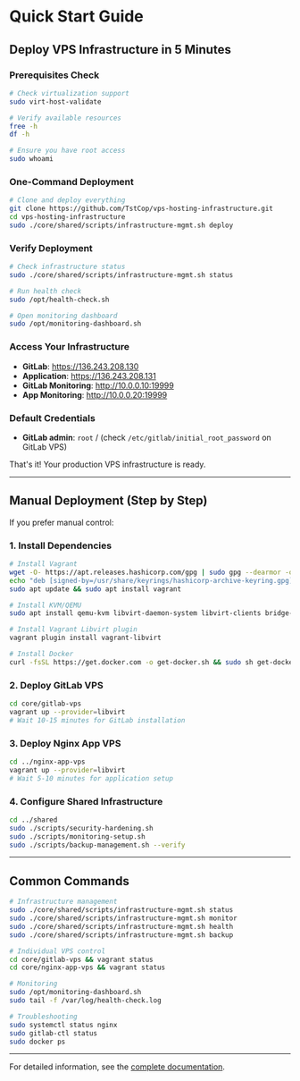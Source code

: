 # Quick Start Guide

## Deploy VPS Infrastructure in 5 Minutes

### Prerequisites Check

```bash
# Check virtualization support
sudo virt-host-validate

# Verify available resources
free -h
df -h

# Ensure you have root access
sudo whoami
```

### One-Command Deployment

```bash
# Clone and deploy everything
git clone https://github.com/TstCop/vps-hosting-infrastructure.git
cd vps-hosting-infrastructure
sudo ./core/shared/scripts/infrastructure-mgmt.sh deploy
```

### Verify Deployment

```bash
# Check infrastructure status
sudo ./core/shared/scripts/infrastructure-mgmt.sh status

# Run health check
sudo /opt/health-check.sh

# Open monitoring dashboard
sudo /opt/monitoring-dashboard.sh
```

### Access Your Infrastructure

- **GitLab**: <https://136.243.208.130>
- **Application**: <https://136.243.208.131>
- **GitLab Monitoring**: <http://10.0.0.10:19999>
- **App Monitoring**: <http://10.0.0.20:19999>

### Default Credentials

- **GitLab admin**: `root` / (check `/etc/gitlab/initial_root_password` on GitLab VPS)

That's it! Your production VPS infrastructure is ready.

---

## Manual Deployment (Step by Step)

If you prefer manual control:

### 1. Install Dependencies

```bash
# Install Vagrant
wget -O- https://apt.releases.hashicorp.com/gpg | sudo gpg --dearmor -o /usr/share/keyrings/hashicorp-archive-keyring.gpg
echo "deb [signed-by=/usr/share/keyrings/hashicorp-archive-keyring.gpg] https://apt.releases.hashicorp.com $(lsb_release -cs) main" | sudo tee /etc/apt/sources.list.d/hashicorp.list
sudo apt update && sudo apt install vagrant

# Install KVM/QEMU
sudo apt install qemu-kvm libvirt-daemon-system libvirt-clients bridge-utils

# Install Vagrant Libvirt plugin
vagrant plugin install vagrant-libvirt

# Install Docker
curl -fsSL https://get.docker.com -o get-docker.sh && sudo sh get-docker.sh
```

### 2. Deploy GitLab VPS

```bash
cd core/gitlab-vps
vagrant up --provider=libvirt
# Wait 10-15 minutes for GitLab installation
```

### 3. Deploy Nginx App VPS

```bash
cd ../nginx-app-vps
vagrant up --provider=libvirt
# Wait 5-10 minutes for application setup
```

### 4. Configure Shared Infrastructure

```bash
cd ../shared
sudo ./scripts/security-hardening.sh
sudo ./scripts/monitoring-setup.sh
sudo ./scripts/backup-management.sh --verify
```

---

## Common Commands

```bash
# Infrastructure management
sudo ./core/shared/scripts/infrastructure-mgmt.sh status
sudo ./core/shared/scripts/infrastructure-mgmt.sh monitor
sudo ./core/shared/scripts/infrastructure-mgmt.sh health
sudo ./core/shared/scripts/infrastructure-mgmt.sh backup

# Individual VPS control
cd core/gitlab-vps && vagrant status
cd core/nginx-app-vps && vagrant status

# Monitoring
sudo /opt/monitoring-dashboard.sh
sudo tail -f /var/log/health-check.log

# Troubleshooting
sudo systemctl status nginx
sudo gitlab-ctl status
sudo docker ps
```

---

For detailed information, see the [complete documentation](README.md).
